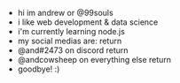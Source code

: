 - hi im andrew or @99souls
- i like web development & data science
- i'm currently learning node.js
- my social medias are:  return
- @and#2473 on discord  return
- @andcowsheep on everything else  return
- goodbye! :)
